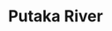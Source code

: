 ---
title: "Putaka River"
title_bn: "পুতাকা নদী"
description: "It started flowing from Meghna Beel of Dirai Upazilla of Sunamganj and fall into Surma River near Gachia and Rajnagar."
---